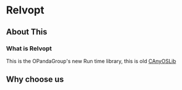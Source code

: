 # Relvopt

## About This 

### What is Relvopt 

This is the OPandaGroup's new Run time library, this is old [CAnyOSLib](https://github.com/OPandaGroup/CAnyOSLib)

## Why choose us
